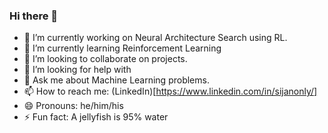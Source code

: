 ### Hi there 👋

- 🔭 I’m currently working on Neural Architecture Search using RL.
- 🌱 I’m currently learning Reinforcement Learning
- 👯 I’m looking to collaborate on projects.
- 🤔 I’m looking for help with 
- 💬 Ask me about Machine Learning problems.
- 📫 How to reach me: (LinkedIn)[https://www.linkedin.com/in/sijanonly/]
- 😄 Pronouns: he/him/his
- ⚡ Fun fact: A jellyfish is 95% water

